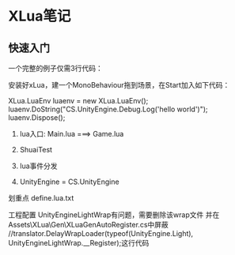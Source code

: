 # XLua笔记

##   快速入门
一个完整的例子仅需3行代码：

安装好xLua，建一个MonoBehaviour拖到场景，在Start加入如下代码：

XLua.LuaEnv luaenv = new XLua.LuaEnv();
luaenv.DoString("CS.UnityEngine.Debug.Log('hello world')");
luaenv.Dispose();


1. lua入口: Main.lua ===> Game.lua

2. ShuaiTest

3. lua事件分发

4. UnityEngine = CS.UnityEngine


划重点 define.lua.txt
<!-- 命名空间 -->
<!-- CS.ShuaiFramework. -->
<!-- CS.ShuaiFramework.ResourceManager -->




工程配置
UnityEngineLightWrap有问题，需要删除该wrap文件
并在Assets\XLua\Gen\XLuaGenAutoRegister.cs中屏蔽
//translator.DelayWrapLoader(typeof(UnityEngine.Light), UnityEngineLightWrap.__Register);这行代码